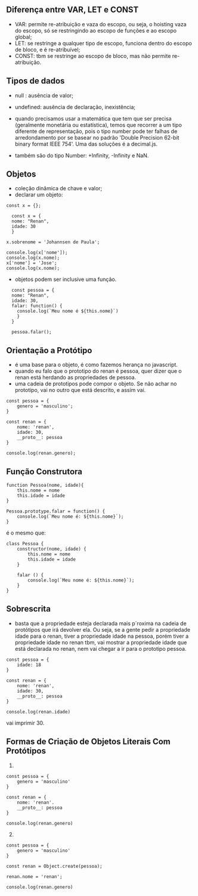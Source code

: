 ## Diferença entre VAR, LET e CONST

- VAR: permite re-atribuição e vaza do escopo, ou seja, o hoisting vaza do escopo, só se restringindo ao escopo de funções e ao escopo global;
- LET: se restringe a qualquer tipo de escopo, funciona dentro do escopo de bloco, e é re-atribuível;
- CONST: tbm se restringe ao escopo de bloco, mas não permite re-atribuição.

## Tipos de dados

- null : ausência de valor;
- undefined: ausência de declaração, inexistência;

- quando precisamos usar a matemática que tem que ser precisa (geralmente monetária ou estatística), temos que recorrer a um tipo diferente de representação, pois o tipo number pode ter falhas de arredondamento por se basear no padrão 'Double Precision 62-bit binary format IEEE 754'. Uma das soluções é a decimal.js.

- também são do tipo Number: +Infinity, -Infinity e NaN.

## Objetos

- coleção dinâmica de chave e valor;
- declarar um objeto:

```
const x = {};
```

```
  const x = {
  nome: "Renan",
  idade: 30
  }

x.sobrenome = 'Johannsen de Paula';

console.log(x['nome']);
console.log(x.nome);
x['nome'] = 'Jose';
console.log(x.nome);
```

- objetos podem ser inclusive uma função.

```
  const pessoa = {
  nome: "Renan",
  idade: 30,
  falar: function() {
    console.log(`Meu nome é ${this.nome}`)
    }
  }

  pessoa.falar();
```

## Orientação a Protótipo

- é uma base para o objeto, é como fazemos herança no javascript.
- quando eu falo que o prototipo do renan é pessoa, quer dizer que o renan está herdando as propriedades de pessoa.
- uma cadeia de prototipos pode compor o objeto. Se não achar no prototipo, vai no outro que está descrito, e assim vai.

```
const pessoa = {
    genero = 'masculino';
}

const renan = {
    nome: 'renan',
    idade: 30,
    __proto__: pessoa
}

console.log(renan.genero);

```

## Função Construtora

```
function Pessoa(nome, idade){
    this.nome = nome
    this.idade = idade
}

Pessoa.prototype.falar = function() {
    console.log(`Meu nome é: ${this.nome}`);
}

```

é o mesmo que:

```
class Pessoa {
    constructor(nome, idade) {
        this.nome = nome
        this.idade = idade
    }

    falar () {
        console.log(`Meu nome é: ${this.nome}`);
    }
}

```

## Sobrescrita

- basta que a propriedade esteja declarada mais p´roxima na cadeia de protótipos que irá devolver ela. Ou seja, se a gente pedir a propriedade idade para o renan, tiver a propriedade idade na pessoa, porém tiver a propriedade idade no renan tbm, vai mostrar a propriedade idade que está declarada no renan, nem vai chegar a ir para o prototipo pessoa.

```
const pessoa = {
    idade: 18
}

const renan = {
    nome: 'renan',
    idade: 30,
    __proto__: pessoa
}

console.log(renan.idade)
```

vai imprimir 30.

## Formas de Criação de Objetos Literais Com Protótipos

1.

```
const pessoa = {
    genero = 'masculino'
}

const renan = {
    nome: 'renan'.
    __proto__: pessoa
}

console.log(renan.genero)
```

2.

```
const pessoa = {
    genero = 'masculino'
}

const renan = Object.create(pessoa);

renan.nome = 'renan';

console.log(renan.genero)
```
